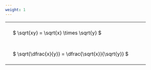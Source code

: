 ```yaml
---
weight: 1
---
```


<style type="text/css">
#T_f80b1 th.col_heading {
  text-align: left;
  font-size: 1em;
}
#T_f80b1 td {
  text-align: left;
  font-size: 1em;
  padding: 1.5em;
}
#T_f80b1_row0_col0, #T_f80b1_row1_col0 {
  width: 400px;
  white-space: pre-wrap;
}
</style>
<table id="T_f80b1">
  <thead>
  </thead>
  <tbody>
    <tr>
      <td id="T_f80b1_row0_col0" class="data row0 col0" >$ \sqrt{xy} = \sqrt{x} \times \sqrt{y} $</td>
    </tr>
    <tr>
      <td id="T_f80b1_row1_col0" class="data row1 col0" >$ \sqrt{\dfrac{x}{y}} = \dfrac{\sqrt{x}}{\sqrt{y}} $</td>
    </tr>
  </tbody>
</table>

